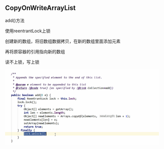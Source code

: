 CopyOnWriteArrayList
---

add()方法

使用reentrantLock上锁

创建新的数组，将旧数组数据拷贝，在新的数组里面添加元素

再将原容器的引用指向新的数组

读不上锁，写上锁

![img_38.png](img_38.png)